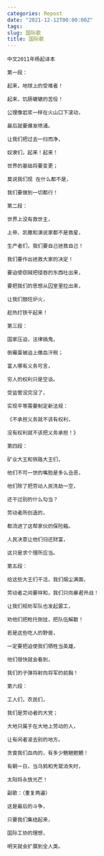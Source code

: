 ```yaml
---
categories: Repost
date: "2021-12-12T00:00:00Z"
tags:
slug: 国际歌
title: 国际歌
---
```


<link rel="stylesheet" href="https://fastly.jsdelivr.net/npm/aplayer@1.10.1/dist/APlayer.min.css">
<div id="aplayer"></div>
<script src="https://fastly.jsdelivr.net/npm/aplayer@1.10.1/dist/APlayer.min.js"></script>
<script>
    const ap = new APlayer({
        container: document.getElementById('aplayer'),
        audio: [{
            name: '国际歌',
            url: '国际歌.mp3'
        }]
    });
</script>

```
中文2011年杨起译本

第一段：

起来，地球上的受难者！

起来，饥肠辘辘的苦役！

公理像岩浆一样在火山口下滚动，

最后就要爆发喷涌。

让我们把过去一扫而净，

奴隶们，起来！起来！

世界的基础将要变更；

莫说我们现 在什么都不是，

我们要做到一切都行！

第二段：

世界上没有救世主，

上帝、凯撒和演说家都不是救星，

生产者们，我们要自己拯救自己！

我们要作出拯救大家的决定！

要迫使窃贼把侵吞的东西吐出来，

要把我们的思想从囚室里拉出来，

让我们鼓旺炉火，

趁热打铁干起来！

第三段：

国家压迫，法律搞鬼，

倒霉蛋被迫上缴血汗税；

富人哪有义务可言，

穷人的权利只是空谈。

受监管没完没了，

实现平等需要制定新法规：

《不承担义务就不该有权利，

没有权利就不该把义务承担！》

第四段：

矿业大王和铁路大王们，

他们不可一世的嘴脸是多么丑恶，

他们除了把劳动人民洗劫一空，

还干过别的什么勾当？

劳动者所创造的，

都流进了这帮家伙的保险箱。

人民决意让他们归还财富，

这只是求个理所应当。

第五段：

给这些大王们干活，我们烟尘满面，

劳动者之间要祥和，我们只向暴君开战！

让我们规劝军队也发起罢工，

劝他们把枪托倒挂，把队伍解散！

若是这些吃人的野兽，

一定要把迫使我们牺牲当英雄，

他们很快就会看到，

我们的子弹将射向将军的前胸！

第六段：

工人们，农民们，

我们是劳动者的大党；

大地只属于在大地上劳动的人，

让有闲者滚去别的地方。

贪食我们血肉的，有多少魑魅魍魉！

有朝一日，当乌鸦和秃鹫消失时，

太阳将永放光芒！

副歌：（重复两遍）

这是最后的斗争，

只要我们集结起来，

国际工协的理想，

明天就会扩展到全人类。
```
